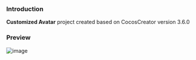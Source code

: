 ### Introduction
**Customized Avatar** project created based on CocosCreator version 3.6.0

### Preview
![image](../../../image/202202/2022022501.jpeg)